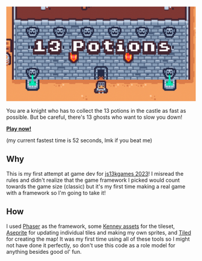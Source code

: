 <a href="https://thirteen-potions.netlify.app/">
  <p align="center">
    <img src="og.png" alt="Thirteen Potions">
  </p>
</a>

You are a knight who has to collect the 13 potions in the castle as fast as possible. But be careful, there's 13 ghosts who want to slow you down!

**[Play now!](https://thirteen-potions.netlify.app/)**

(my current fastest time is 52 seconds, lmk if you beat me)

## Why

This is my first attempt at game dev for [js13kgames 2023](https://js13kgames.com/)! I misread the rules and didn't realize that the game framework I picked would count towards the game size (classic) but it's my first time making a real game with a framework so I'm going to take it!

## How

I used [Phaser](https://phaser.io/) as the framework, some [Kenney assets](https://www.kenney.nl/assets/tiny-dungeon) for the tileset, [Aseprite](https://www.aseprite.org/) for updating individual tiles and making my own sprites, and [Tiled](https://www.mapeditor.org/) for creating the map! It was my first time using all of these tools so I might not have done it perfectly, so don't use this code as a role model for anything besides good ol' fun.

